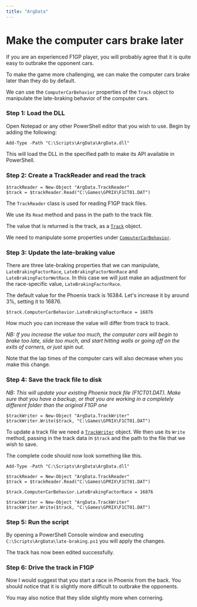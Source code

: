 ```yaml
---
title: "ArgData"
---
```


# Make the computer cars brake later

If you are an experienced F1GP player, you will probably agree that it is quite easy to outbrake the opponent cars.

To make the game more challenging, we can make the computer cars brake later than they
do by default.

We can use the <code>ComputerCarBehavior</code> properties of the <code>Track</code> object
to manipulate the late-braking behavior of the computer cars.


### Step 1: Load the DLL

Open Notepad or any other PowerShell editor that you wish to use. Begin by adding the following:

<pre><code class="language-powershell">Add-Type -Path "C:\Scripts\ArgData\ArgData.dll"</code></pre>

This will load the DLL in the specified path to make its API available
in PowerShell.


### Step 2: Create a TrackReader and read the track

<pre><code class="language-powershell">$trackReader = New-Object "ArgData.TrackReader"
$track = $trackReader.Read("C:\Games\GPRIX\F1CT01.DAT")
</code></pre>

The `TrackReader` class is used for reading F1GP track files.

We use its `Read` method and pass in the path to the track file.

The value that is returned is the track, as a [`Track`](/argdata/api/0.19/track) object.

We need to manipulate some properties under [`ComputerCarBehavior`](/argdata/api/0.19/trackcomputercarbehavior/).


### Step 3: Update the late-braking value

There are three late-braking properties that we can manipulate, `LateBrakingFactorRace`, `LateBrakingFactorNonRace` and `LateBrakingFactorWetRace`.
In this case we will just make an adjustment for the race-specific value, `LateBrakingFactorRace`.

The default value for the Phoenix track is 16384. Let's increase it by around 3%, setting it to 16876.

<pre><code class="language-powershell">$track.ComputerCarBehavior.LateBrakingFactorRace = 16876
</code></pre>

How much you can increase the value will differ from track to track.

_NB: If you increase the value too much, the computer cars will begin to brake too late, slide too much,
and start hitting walls or going off on the exits of corners, or just spin out._

Note that the lap times of the computer cars will also decrease when you make this change.


### Step 4: Save the track file to disk

_NB: This will update your existing Phoenix track file (F1CT01.DAT). Make sure that you have a backup, or that you 
are working in a completely different folder than the original F1GP one_

<pre><code class="language-powershell">$trackWriter = New-Object "ArgData.TrackWriter"
$trackWriter.Write($track, "C:\Games\GPRIX\F1CT01.DAT")
</code></pre>

To update a track file we need a [`TrackWriter`](/argdata/api/0.19/trackwriter) object.
We then use its `Write` method, passing in the track data in `$track` and the
path to the file that we wish to save.

The complete code should now look something like this.

<!-- link to GitHub gist -->

<pre><code class="language-powershell">Add-Type -Path "C:\Scripts\ArgData\ArgData.dll"

$trackReader = New-Object "ArgData.TrackReader"
$track = $trackReader.Read("C:\Games\GPRIX\F1CT01.DAT")

$track.ComputerCarBehavior.LateBrakingFactorRace = 16876

$trackWriter = New-Object "ArgData.TrackWriter"
$trackWriter.Write($track, "C:\Games\GPRIX\F1CT01.DAT")
</code></pre>


### Step 5: Run the script

By opening a PowerShell Console window and executing `C:\Scripts\ArgData\late-braking.ps1` you will apply the changes.

The track has now been edited successfully.


### Step 6: Drive the track in F1GP

Now I would suggest that you start a race in Phoenix from the back. You should notice that it is slightly
more difficult to outbrake the opponents.

You may also notice that they slide slightly more when cornering.


<!-- how does changing this value affect lap times -->
